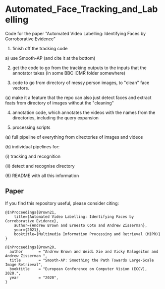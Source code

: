 # Automated_Face_Tracking_and_Labelling
Code for the paper "Automated Video Labelling: Identifying Faces by Corroborative Evidence"

1) finish off the tracking code 

a) use Smooth-AP (and cite it at the bottom)

2) get the code to go from the tracking outputs to the inputs that the annotator takes (in some BBC ICMR folder somewhere)

3) code to go from directory of messy person images, to "clean" face vectors. 

(a) make it a feature that the repo can also just detect faces and extract feats from directory of images without the "cleaning"

4) annotation code, which annotates the videos with the names from the directories, including the query expansion

5) processing scripts

(a) full pipeline of everything from directories of images and videos 

(b) individual pipelines for:

(i) tracking and recognition

(ii) detect and recognise directory

(6) README with all this information


## Paper

If you find this repository useful, please consider citing:

```
@InProceedings{Brown21,
    title={Automated Video Labelling: Identifying Faces by Corroborative Evidence},
    author={Andrew Brown and Ernesto Coto and Andrew Zisserman},
    year={2021},
    booktitle={Multimedia Information Processing and Retrieval (MIPR)}
}

@InProceedings{Brown20,
  author       = "Andrew Brown and Weidi Xie and Vicky Kalogeiton and Andrew Zisserman ",
  title        = "Smooth-AP: Smoothing the Path Towards Large-Scale Image Retrieval",
  booktitle    = "European Conference on Computer Vision (ECCV), 2020.",
  year         = "2020",
}
```
